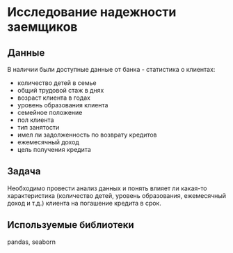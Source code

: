 # Исследование надежности заемщиков
## Данные
В наличии были доступные данные от банка - статистика о клиентах:  
- количество детей в семье
- общий трудовой стаж в днях
- возраст клиента в годах
- уровень образования клиента
- семейное положение
- пол клиента
- тип занятости
- имел ли задолженность по возврату кредитов
- ежемесячный доход
- цель получения кредита  
## Задача  
Необходимо провести анализ данных и понять влияет ли какая-то характеристика (количество детей, уровень образования, ежемесячный доход и т.д.) клиента на погашение кредита в срок.
## Используемые библиотеки
pandas, seaborn
